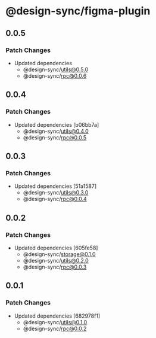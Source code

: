 # @design-sync/figma-plugin

## 0.0.5

### Patch Changes

- Updated dependencies
  - @design-sync/utils@0.5.0
  - @design-sync/rpc@0.0.6

## 0.0.4

### Patch Changes

- Updated dependencies [b06bb7a]
  - @design-sync/utils@0.4.0
  - @design-sync/rpc@0.0.5

## 0.0.3

### Patch Changes

- Updated dependencies [51a1587]
  - @design-sync/utils@0.3.0
  - @design-sync/rpc@0.0.4

## 0.0.2

### Patch Changes

- Updated dependencies [605fe58]
  - @design-sync/storage@0.1.0
  - @design-sync/utils@0.2.0
  - @design-sync/rpc@0.0.3

## 0.0.1

### Patch Changes

- Updated dependencies [682978f1]
  - @design-sync/utils@0.1.0
  - @design-sync/rpc@0.0.2

